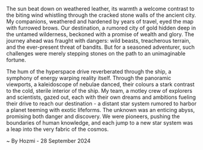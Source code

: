 
The sun beat down on weathered leather, its warmth a welcome contrast to the biting wind whistling through the cracked stone walls of the ancient city. My companions, weathered and hardened by years of travel, eyed the map with furrowed brows. Our destination, a rumored city of gold hidden deep in the untamed wilderness, beckoned with a promise of wealth and glory. The journey ahead was fraught with dangers: wild beasts, treacherous terrain, and the ever-present threat of bandits. But for a seasoned adventurer, such challenges were merely stepping stones on the path to an unimaginable fortune.

The hum of the hyperspace drive reverberated through the ship, a symphony of energy warping reality itself. Through the panoramic viewports, a kaleidoscope of nebulae danced, their colours a stark contrast to the cold, sterile interior of the ship.  My team, a motley crew of explorers and scientists,  gazed out, each with their own dreams and ambitions fueling their drive to reach our destination - a distant star system rumored to harbor a planet teeming with exotic lifeforms. The unknown was an enticing abyss, promising both danger and discovery.  We were pioneers, pushing the boundaries of human knowledge, and each jump to a new star system was a leap into the very fabric of the cosmos. 

~ By Hozmi - 28 September 2024

